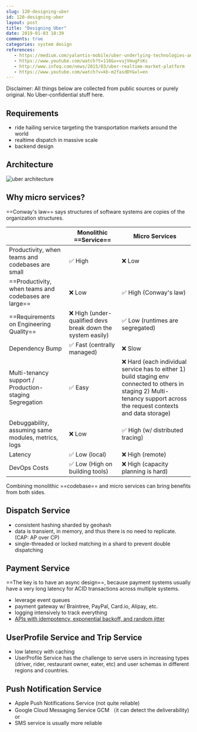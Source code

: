 ```yaml
---
slug: 120-designing-uber
id: 120-designing-uber
layout: post
title: "Designing Uber"
date: 2019-01-03 18:39
comments: true
categories: system design
references:
   - https://medium.com/yalantis-mobile/uber-underlying-technologies-and-how-it-actually-works-526f55b37c6f
   - https://www.youtube.com/watch?t=116&v=vujVmugFsKc
   - http://www.infoq.com/news/2015/03/uber-realtime-market-platform
   - https://www.youtube.com/watch?v=kb-m2fasdDY&vl=en
---
```


Disclaimer: All things below are collected from public sources or purely original. No Uber-confidential stuff here.

## Requirements

* ride hailing service targeting the transportation markets around the world
* realtime dispatch in massive scale
* backend design



## Architecture

![uber architecture](https://res.cloudinary.com/dohtidfqh/image/upload/v1546574738/web-guiguio/uber-architecture_2.jpg)



## Why micro services?
==Conway's law== says structures of software systems are copies of the organization structures.

|  | Monolithic ==Service== | Micro Services |
|--- |---  |--- |
|  Productivity, when teams and codebases are small | ✅ High  | ❌ Low |
|  ==Productivity, when teams and codebases are large== | ❌ Low  |  ✅ High (Conway's law) |
| ==Requirements on Engineering Quality== | ❌ High (under-qualified devs break down the system easily) | ✅ Low (runtimes are segregated) |
| Dependency Bump | ✅ Fast (centrally managed) | ❌ Slow |
| Multi-tenancy support / Production-staging Segregation | ✅ Easy | ❌ Hard (each individual service has to either 1) build staging env connected to others in staging 2) Multi-tenancy support across the request contexts and data storage) |
| Debuggability, assuming same modules, metrics, logs | ❌ Low |  ✅ High (w/ distributed tracing) |
| Latency |  ✅ Low (local) | ❌ High (remote) |
| DevOps Costs | ✅ Low (High on building tools) | ❌ High (capacity planning is hard) |

Combining monolithic ==codebase== and micro services can bring benefits from both sides.

## Dispatch Service

* consistent hashing sharded by geohash
* data is transient, in memory, and thus there is no need to replicate. (CAP: AP over CP)
* single-threaded or locked matching in a shard to prevent double dispatching



## Payment Service

==The key is to have an async design==, because payment systems usually have a very long latency for ACID transactions across multiple systems.

* leverage event queues
* payment gateway w/ Braintree, PayPal, Card.io, Alipay, etc.
* logging intensively to track everything
* [APIs with idempotency, exponential backoff, and random jitter](https://puncsky.com/notes/43-how-to-design-robust-and-predictable-apis-with-idempotency)


## UserProfile Service and Trip Service

* low latency with caching
* UserProfile Service has the challenge to serve users in increasing types (driver, rider, restaurant owner, eater, etc) and user schemas in different regions and countries.

## Push Notification Service

* Apple Push Notifications Service (not quite reliable)
* Google Cloud Messaging Service GCM （it can detect the deliverability) or
* SMS service is usually more reliable
